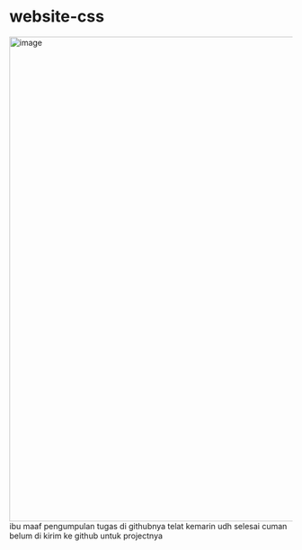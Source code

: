 # website-css


<img width="1271" height="863" alt="image" src="https://github.com/user-attachments/assets/3c949880-fc0a-43ab-bad4-4d876cecd349" />
ibu maaf pengumpulan tugas di githubnya telat kemarin udh selesai cuman belum di kirim ke github untuk projectnya
